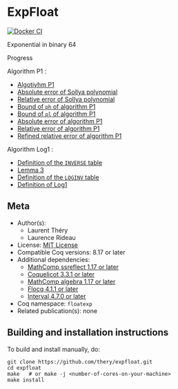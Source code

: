 <!---
This file was generated from `meta.yml`, please do not edit manually.
Follow the instructions on https://github.com/coq-community/templates to regenerate.
--->
# ExpFloat

[![Docker CI][docker-action-shield]][docker-action-link]

[docker-action-shield]: https://github.com/thery/expfloat/workflows/Docker%20CI/badge.svg?branch=master
[docker-action-link]: https://github.com/thery/expfloat/actions?query=workflow:"Docker%20CI"





Exponential in binary 64 

Progress

Algorithm P1 : 
- [Algotiyhm P1](./algoP1.v#L360-L368)
- [Absolute error of Sollya polynomial](./algoP1.v#L151-L153)
- [Relative error of Sollya polynomial](./algoP1.v#L342-L344)
- [Bound of `ph` of algorithm P1](./algoP1.v#L1690-L1695)
- [Bound of `pl` of algorithm P1](./algoP1.v#L1701-L1706)
- [Absolute error of algorithm P1](./algoP1.v#L1712-L1717)
- [Relative error of algorithm P1](./algoP1.v#L1723-L1729)
- [Refined relative error of algorithm P1](./algoP1.v#L1736-L1742)

Algorithm Log1 :
- [Definition of the `INVERSE` table](./tableINVERSE.v#L48-L79)
- [Lemma 3](./tableINVERSE.v#L284-L289)   
- [Definition of the `LOGINV` table](./tableLOGINV.v#L108-L292)
- [Definition of Log1](./algoLog1.v#L82-L93)

## Meta

- Author(s):
  - Laurent Théry
  - Laurence Rideau
- License: [MIT License](LICENSE)
- Compatible Coq versions: 8.17 or later
- Additional dependencies:
  - [MathComp ssreflect 1.17 or later](https://math-comp.github.io)
  - [Coquelicot 3.3.1 or later](https://gitlab.inria.fr/coquelicot/coquelicot)
  - [MathComp algebra 1.17 or later](https://math-comp.github.io)
  - [Flocq 4.1.1 or later](https://gitlab.inria.fr/flocq/flocq)
  - [Interval 4.7.0 or later](https://gitlab.inria.fr/coqinterval/interval)
- Coq namespace: `floatexp`
- Related publication(s): none

## Building and installation instructions

To build and install manually, do:

``` shell
git clone https://github.com/thery/expfloat.git
cd expfloat
make   # or make -j <number-of-cores-on-your-machine> 
make install
```



